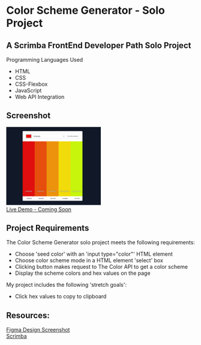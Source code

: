 # Color Scheme Generator - Solo Project

## A Scrimba FrontEnd Developer Path Solo Project
Programming Languages Used
<ul>
<li>HTML</li>
<li>CSS</li>
<li>CSS-Flexbox</li>
<li>JavaScript</li>
<li>Web API Integration</li>
</ul>

## Screenshot
 <img src="https://github.com/famanakis/Scrimba/blob/main/m9-solo-color-scheme-generator/assets/Color%20Scheme%20Generator%20Screenshot.png" width=50% height=50%><br>
 [Live Demo - Coming Soon]()
 
## Project Requirements
 The Color Scheme Generator solo project meets the following requirements:
 <ul>
 <li>Choose 'seed color' with an 'input type="color"' HTML element</li>
 <li>Choose color scheme mode in a HTML element 'select' box</li>
 <li>Clicking button makes request to The Color API to get a color scheme</li>
 <li>Display the scheme colors and hex values on the page</li>
 </ul>
 
 My project includes the following 'stretch goals':
 <ul>
<li>Click hex values to copy to clipboard</li>
 </ul>
 
## Resources:
 [Figma Design Screenshot](https://github.com/famanakis/Scrimba/blob/main/m9-solo-color-scheme-generator/assets/figma-design.png)<br>
 [Scrimba](https://scrimba.com/)


